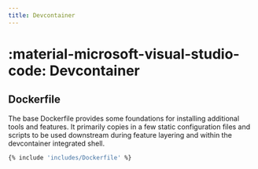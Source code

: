 ```yaml
---
title: Devcontainer
---
```


# :material-microsoft-visual-studio-code: Devcontainer

## Dockerfile

The base Dockerfile provides some foundations for installing additional tools and features. It
primarily copies in a few static configuration files and scripts to be used downstream during
feature layering and within the devcontainer integrated shell.

<!-- prettier-ignore-start -->
```dockerfile
{% include 'includes/Dockerfile' %}
```
<!-- prettier-ignore-end -->
